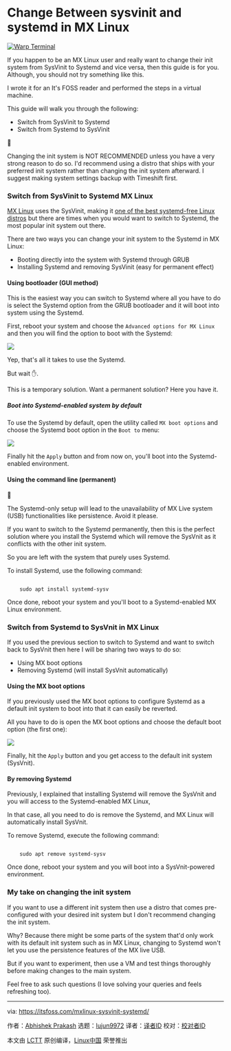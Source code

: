 [#]: subject: "Change Between sysvinit and systemd in MX Linux"
[#]: via: "https://itsfoss.com/mxlinux-sysvinit-systemd/"
[#]: author: "Abhishek Prakash https://itsfoss.com/author/abhishek/"
[#]: collector: "lujun9972/lctt-scripts-1705972010"
[#]: translator: " "
[#]: reviewer: " "
[#]: publisher: " "
[#]: url: " "

Change Between sysvinit and systemd in MX Linux
======

[![Warp Terminal][1]][2]

If you happen to be an MX Linux user and really want to change their init system from SysVinit to Systemd and vice versa, then this guide is for you. Although, you should not try something like this.

I wrote it for an It's FOSS reader and performed the steps in a virtual machine.

This guide will walk you through the following:

  * Switch from SysVinit to Systemd
  * Switch from Systemd to SysVinit



🚧

Changing the init system is NOT RECOMMENDED unless you have a very strong reason to do so. I'd recommend using a distro that ships with your preferred init system rather than changing the init system afterward. I suggest making system settings backup with Timeshift first.

### Switch from SysVinit to Systemd MX Linux

[MX Linux][3] uses the SysVinit, making it [one of the best systemd-free Linux distros][4] but there are times when you would want to switch to Systemd, the most popular init system out there.

There are two ways you can change your init system to the Systemd in MX Linux:

  * Booting directly into the system with Systemd through GRUB
  * Installing Systemd and removing SysVinit (easy for permanent effect)



#### Using bootloader (GUI method)

This is the easiest way you can switch to Systemd where all you have to do is select the Systemd option from the GRUB bootloader and it will boot into system using the Systemd.

First, reboot your system and choose the `Advanced options for MX Linux` and then you will find the option to boot with the Systemd:

![][5]

Yep, that's all it takes to use the Systemd.

But wait ✋.

This is a temporary solution. Want a permanent solution? Here you have it.

##### Boot into Systemd-enabled system by default

To use the Systemd by default, open the utility called `MX boot options` and choose the Systemd boot option in the `Boot to` menu:

![][6]

Finally hit the `Apply` button and from now on, you'll boot into the Systemd-enabled environment.

#### Using the command line (permanent)

🚧

The Systemd-only setup will lead to the unavailability of MX Live system (USB) functionalities like persistence. Avoid it please.

If you want to switch to the Systemd permanently, then this is the perfect solution where you install the Systemd which will remove the SysVnit as it conflicts with the other init system.

So you are left with the system that purely uses Systemd.

To install Systemd, use the following command:

```

    sudo apt install systemd-sysv

```

Once done, reboot your system and you'll boot to a Systemd-enabled MX Linux environment.

### Switch from Systemd to SysVnit in MX Linux

If you used the previous section to switch to Systemd and want to switch back to SysVnit then here I will be sharing two ways to do so:

  * Using MX boot options
  * Removing Systemd (will install SysVnit automatically)



#### Using the MX boot options

If you previously used the MX boot options to configure Systemd as a default init system to boot into that it can easily be reverted.

All you have to do is open the MX boot options and choose the default boot option (the first one):

![][7]

Finally, hit the `Apply` button and you get access to the default init system (SysVnit).

#### By removing Systemd

Previously, I explained that installing Systemd will remove the SysVnit and you will access to the Systemd-enabled MX Linux,

In that case, all you need to do is remove the Systemd, and MX Linux will automatically install SysVnit.

To remove Systemd, execute the following command:

```

    sudo apt remove systemd-sysv

```

Once done, reboot your system and you will boot into a SysVnit-powered environment.

### My take on changing the init system

If you want to use a different init system then use a distro that comes pre-configured with your desired init system but I don't recommend changing the init system.

Why? Because there might be some parts of the system that'd only work with its default init system such as in MX Linux, changing to Systemd won't let you use the persistence features of the MX live USB.

But if you want to experiment, then use a VM and test things thoroughly before making changes to the main system.

Feel free to ask such questions (I love solving your queries and feels refreshing too).

--------------------------------------------------------------------------------

via: https://itsfoss.com/mxlinux-sysvinit-systemd/

作者：[Abhishek Prakash][a]
选题：[lujun9972][b]
译者：[译者ID](https://github.com/译者ID)
校对：[校对者ID](https://github.com/校对者ID)

本文由 [LCTT](https://github.com/LCTT/TranslateProject) 原创编译，[Linux中国](https://linux.cn/) 荣誉推出

[a]: https://itsfoss.com/author/abhishek/
[b]: https://github.com/lujun9972
[1]: https://itsfoss.com/assets/images/warp-terminal.webp
[2]: https://www.warp.dev?utm_source=its_foss&utm_medium=display&utm_campaign=linux_launch
[3]: https://mxlinux.org/
[4]: https://itsfoss.com/systemd-free-distros/
[5]: https://itsfoss.com/content/images/2024/02/Choose-Systemd-in-GRUB.png
[6]: https://itsfoss.com/content/images/2024/02/Boot-into-systemd-enabled-environment-by-default-in-MX-Linux.png
[7]: https://itsfoss.com/content/images/2024/02/Switch-back-to-SysVnit-in-MX-Linux.png
